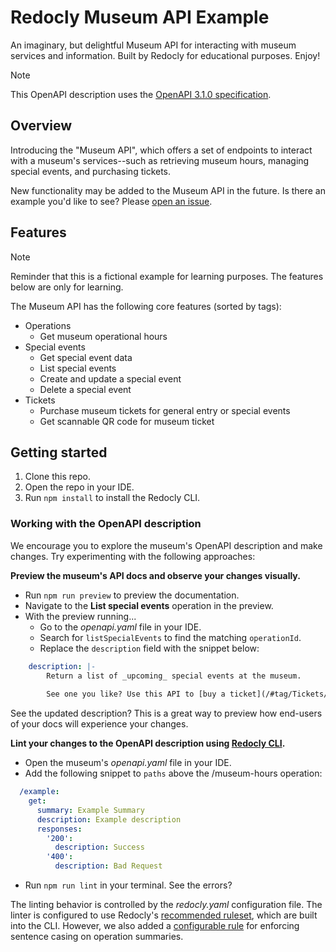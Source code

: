 # Redocly Museum API Example

An imaginary, but delightful Museum API for interacting with museum services and information. Built by Redocly for educational purposes. Enjoy!

> [!NOTE]  
> This OpenAPI description uses the [OpenAPI 3.1.0 specification](https://spec.openapis.org/oas/v3.1.0).

## Overview

Introducing the "Museum API", which offers a set of endpoints to interact with a museum's services--such as retrieving museum hours, managing special events, and purchasing tickets. 

New functionality may be added to the Museum API in the future. Is there an example you'd like to see? Please [open an issue](https://github.com/Redocly/museum-openapi-example/issues/new).

## Features
> [!NOTE]  
> Reminder that this is a fictional example for learning purposes. The features below are only for learning.

The Museum API has the following core features (sorted by tags):
- Operations
  - Get museum operational hours
- Special events
  - Get special event data
  - List special events
  - Create and update a special event
  - Delete a special event
- Tickets
  - Purchase museum tickets for general entry or special events
  - Get scannable QR code for museum ticket

## Getting started

1. Clone this repo.
2. Open the repo in your IDE.
3. Run `npm install` to install the Redocly CLI.

### Working with the OpenAPI description

We encourage you to explore the museum's OpenAPI description and make changes. Try experimenting with the following approaches:

**Preview the museum's API docs and observe your changes visually.**
- Run `npm run preview` to preview the documentation.
- Navigate to the **List special events** operation in the preview.
- With the preview running...
  - Go to the _openapi.yaml_ file in your IDE.
  - Search for `listSpecialEvents` to find the matching `operationId`.
  - Replace the `description` field with the snippet below:
```yaml
    description: |-
        Return a list of _upcoming_ special events at the museum.
            
        See one you like? Use this API to [buy a ticket](/#tag/Tickets/operation/buyMuseumTickets).  
```
See the updated description? This is a great way to preview how end-users of your docs will experience your changes.

**Lint your changes to the OpenAPI description using [Redocly CLI](https://redocly.com/docs/cli/).**
- Open the museum's _openapi.yaml_ file in your IDE. 
- Add the following snippet to `paths` above the /museum-hours operation:
```yaml
  /example:
    get: 
      summary: Example Summary
      description: Example description
      responses: 
        '200':
          description: Success
        '400': 
          description: Bad Request
```
- Run `npm run lint` in your terminal. See the errors? 

The linting behavior is controlled by the _redocly.yaml_ configuration file. The linter is configured to use Redocly's [recommended ruleset](https://redocly.com/docs/cli/rules/recommended/#recommended-ruleset), which are built into the CLI. However, we also added a [configurable rule](https://redocly.com/docs/cli/rules/configurable-rules/) for enforcing sentence casing on operation summaries. 
